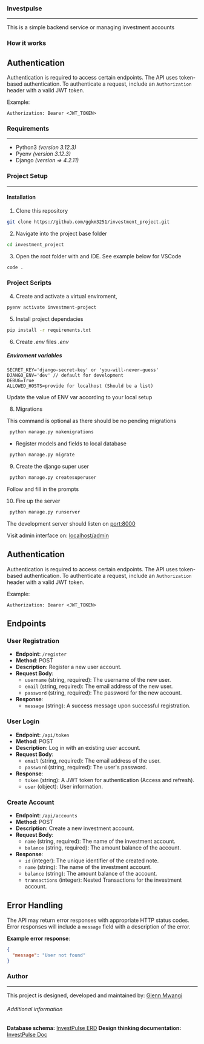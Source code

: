 ### Investpulse
---
This is a simple backend service or managing investment accounts 

### How it works

## Authentication

Authentication is required to access certain endpoints. The API uses token-based authentication. To authenticate a request, include an `Authorization` header with a valid JWT token.

Example:

```http
Authorization: Bearer <JWT_TOKEN>
```

### Requirements
---
- Python3 *(version 3.12.3)*
- Pyenv *(version 3.12.3)*
- Django *(version => 4.2.11)*

### Project Setup
---
#### Installation
1. Clone this repository
```bash
git clone https://github.com/ggkm3251/investment_project.git
```
2. Navigate into the project base folder
```bash
cd investment_project
```
3. Open the root folder with and IDE. See example below for VSCode
```bash
code .
```

### Project Scripts
4. Create and activate a virtual enviroment,
```bash
pyenv activate investment-project
```
5. Install project dependacies
```bash
pip install -r requirements.txt

```
6. Create *.env* files
*.env*

##### Enviroment variables
```
SECRET_KEY='django-secret-key' or 'you-will-never-guess'
DJANGO_ENV='dev' // default for development
DEBUG=True
ALLOWED_HOSTS=provide for localhost (Should be a list)
```

Update the value of ENV var according to your local setup

8. Migrations

This command is optional as there should be no pending migrations
```bash
 python manage.py makemigrations
```

- Register models and fields to local database
```bash
 python manage.py migrate
```

9. Create the django super user
```bash
 python manage.py createsuperuser
```
Follow and fill in the prompts

10. Fire up the server
```bash
 python manage.py runserver
```

The development server should listen on [port:8000](http://127.0.0.1:8000)

Visit admin interface on: [localhost/admin](http://127.0.0.1:8000/admin/)


## Authentication

Authentication is required to access certain endpoints. The API uses token-based authentication. To authenticate a request, include an `Authorization` header with a valid JWT token.

Example:

```http
Authorization: Bearer <JWT_TOKEN>
```

## Endpoints

### User Registration

- **Endpoint**: `/register`
- **Method**: POST
- **Description**: Register a new user account.
- **Request Body**:
  - `username` (string, required): The username of the new user.
  - `email` (string, required): The email address of the new user.
  - `password` (string, required): The password for the new account.
- **Response**:
  - `message` (string): A success message upon successful registration.

### User Login

- **Endpoint**: `/api/token`
- **Method**: POST
- **Description**: Log in with an existing user account.
- **Request Body**:
  - `email` (string, required): The email address of the user.
  - `password` (string, required): The user's password.
- **Response**:
  - `token` (string): A JWT token for authentication (Access and refresh).
  - `user` (object): User information.

### Create Account

- **Endpoint**: `/api/accounts`
- **Method**: POST
- **Description**: Create a new investment account.
- **Request Body**:
  - `name` (string, required): The name of the investment account.
  - `balance` (string, required): The amount balance of the account.
- **Response**:
  - `id` (integer): The unique identifier of the created note.
  - `name` (string): The name of the investment account.
  - `balance` (string): The amount balance of the account.
  - `transactions` (integer): Nested Transactions for the investment account.
  



## Error Handling

The API may return error responses with appropriate HTTP status codes. Error responses will include a `message` field with a description of the error.

**Example error response**:

```json
{
  "message": "User not found"
}
```

### Author
---
This project is designed, developed and maintained by: [Glenn Mwangi](https://github.com/ggkm3251)

###### Additional information
**Database schema:** [InvestPulse ERD](https://dbdiagram.io/d/Investpulse-ERD-66ebfd6ba0828f8aa65f9a59)
**Design thinking documentation:** [InvestPulse Doc](https://docs.google.com/document/d/1ogQx3H_r_8DNdT2i9p-zOVAvF8JmeSuo_hIa9AGmfkQ/edit?usp=sharing)

